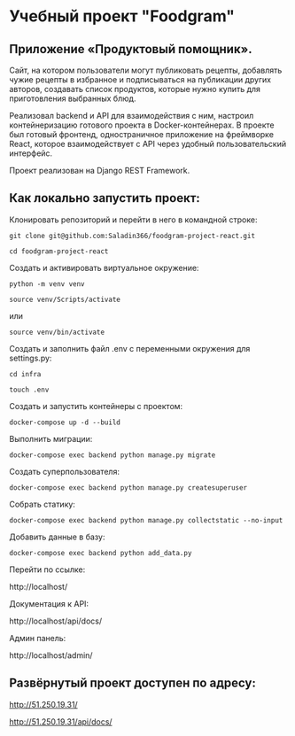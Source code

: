 # Учебный проект "Foodgram"

##  Приложение «Продуктовый помощник».

Сайт, на котором пользователи могут публиковать рецепты, добавлять чужие рецепты в избранное и подписываться на публикации других авторов, создавать список продуктов, которые нужно купить для приготовления выбранных блюд.

Реализовал backend и API для взаимодействия с ним, настроил контейнеризацию готового проекта в Docker-контейнерах. В проекте был готовый фронтенд, одностраничное приложение на фреймворке React, которое взаимодействует с API через удобный пользовательский интерфейс. 

Проект реализован на Django REST Framework.

## Как локально запустить проект:

Клонировать репозиторий и перейти в него в командной строке:

```
git clone git@github.com:Saladin366/foodgram-project-react.git
```

```
cd foodgram-project-react
```

Cоздать и активировать виртуальное окружение:

```
python -m venv venv
```

```
source venv/Scripts/activate
```

или

```
source venv/bin/activate
```

Создать и заполнить файл .env с переменными окружения для settings.py:

```
cd infra
```

```
touch .env
```

Создать и запустить контейнеры с проектом:

```
docker-compose up -d --build
```

Выполнить миграции:

```
docker-compose exec backend python manage.py migrate
```

Создать суперпользователя:

```
docker-compose exec backend python manage.py createsuperuser
```

Собрать статику:

```
docker-compose exec backend python manage.py collectstatic --no-input
```

Добавить данные в базу:

```
docker-compose exec backend python add_data.py
```

Перейти по ссылке:

http://localhost/

Документация к API:

http://localhost/api/docs/

Админ панель:

http://localhost/admin/

## Развёрнутый проект доступен по адресу:

http://51.250.19.31/

http://51.250.19.31/api/docs/
